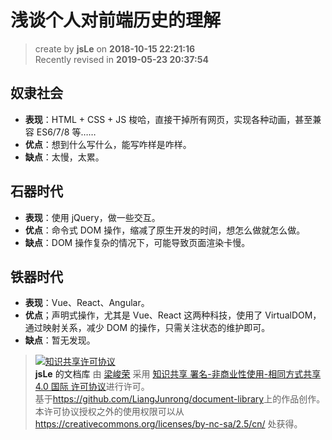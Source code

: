 浅谈个人对前端历史的理解
===

> create by **jsLe** on **2018-10-15 22:21:16**  
> Recently revised in **2019-05-23 20:37:54**

## 奴隶社会  

* **表现**：HTML + CSS + JS 梭哈，直接干掉所有网页，实现各种动画，甚至兼容 ES6/7/8 等……
* **优点**：想到什么写什么，能写咋样是咋样。
* **缺点**：太慢，太累。

## 石器时代

* **表现**：使用 jQuery，做一些交互。
* **优点**：命令式 DOM 操作，缩减了原生开发的时间，想怎么做就怎么做。
* **缺点**：DOM 操作复杂的情况下，可能导致页面渲染卡慢。

## 铁器时代

* **表现**：Vue、React、Angular。
* **优点**；声明式操作，尤其是 Vue、React 这两种科技，使用了 VirtualDOM，通过映射关系，减少 DOM 的操作，只需关注状态的维护即可。
* **缺点**：暂无发现。

> <a rel="license" href="http://creativecommons.org/licenses/by-nc-sa/4.0/"><img alt="知识共享许可协议" style="border-width:0" src="https://i.creativecommons.org/l/by-nc-sa/4.0/88x31.png" /></a><br /><a xmlns:dct="http://purl.org/dc/terms/" property="dct:title">**jsLe** 的文档库</a> 由 <a xmlns:cc="http://creativecommons.org/ns#" href="https://github.com/LiangJunrong/document-library" property="cc:attributionName" rel="cc:attributionURL">梁峻荣</a> 采用 <a rel="license" href="http://creativecommons.org/licenses/by-nc-sa/4.0/">知识共享 署名-非商业性使用-相同方式共享 4.0 国际 许可协议</a>进行许可。<br />基于<a xmlns:dct="http://purl.org/dc/terms/" href="https://github.com/LiangJunrong/document-library" rel="dct:source">https://github.com/LiangJunrong/document-library</a>上的作品创作。<br />本许可协议授权之外的使用权限可以从 <a xmlns:cc="http://creativecommons.org/ns#" href="https://creativecommons.org/licenses/by-nc-sa/2.5/cn/" rel="cc:morePermissions">https://creativecommons.org/licenses/by-nc-sa/2.5/cn/</a> 处获得。